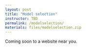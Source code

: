 ```yaml
---
layout: post
title: "Model selection"
instructor: TBD
permalink: /modelselection/
materials: files/modelselection.zip
---
```


Coming soon to a website near you.